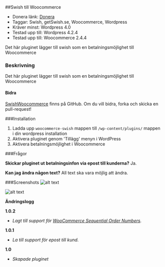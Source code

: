 ##Swish till Woocommerce
* Donera länk: [Donera](https://www.paypal.com/cgi-bin/webscr?cmd=_s-xclick&hosted_button_id=TKFJD9YXKRW3W)
* Taggar: Swish, getSwish.se, Woocommerce, Wordpress
* Kräver minst: Wordpress 4.0
* Testad upp till: Wordpress 4.2.4
* Testad upp till: Woocommerce 2.4.4

Det här pluginet lägger till swish som en betalningsmöjlighet till Woocommerce

### Beskrivning
Det här pluginet lägger till swish som en betalningsmöjlighet till Woocommerce

#### Bidra
[SwishWoocommerce](https://github.com/hedqvist/SwishWoocommerce) finns på GitHub. Om du vill bidra, forka och skicka en pull-request!

###Installation

1. Ladda upp `woocommerce-swish` mappen till `/wp-content/plugins/` mappen i din wordpress installation
2. Aktivera pluginet genom 'Tillägg' menyn i WordPress
3. Aktivera betalningsmöjlighet i Woocommerce

###Frågor

**Skickar pluginet ut betalningsinfon via epost till kunderna?**
Ja.

**Kan jag ändra någon text?**
All text ska vara möjlig att ändra.

###Screenshots
![alt text](http://redlight.se/wp-content/uploads/2015/08/Swish-1.png "Swish Betalsätt till Woocommerce")

![alt text](http://redlight.se/wp-content/uploads/2015/08/Swish-2.png "Swish betalningsdetaljer som visas när order är lagd")

**Ändringslogg**

**1.0.2**
* *Lagt till support för [WooCommerce Sequential Order Numbers](https://wordpress.org/support/view/plugin-reviews/woocommerce-sequential-order-numbers).*

**1.0.1**
* *La till support för epost till kund.*

**1.0**
* *Skapade pluginet*

